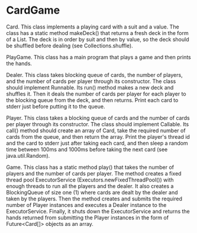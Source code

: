 # CardGame

Card. This class implements a playing card with a suit and a value. The class has a static method makeDeck() that returns a fresh 
deck in the form of a List. The deck is in order by suit and then by value, so the deck should be shuffled before dealing 
(see Collections.shuffle).

PlayGame. This class has a main program that plays a game and then prints the hands.

Dealer. This class takes blocking queue of cards, the number of players, and the number of cards per player through its constructor. 
The class should implement Runnable. Its run() method makes a new deck and shuffles it. Then it deals the number of cards per player 
for each player to the blocking queue from the deck, and then returns. Print each card to stderr just before putting it to the queue.

Player. This class takes a blocking queue of cards and the number of cards per player through its constructor. The class should 
implement Callable. Its call() method should create an array of Card, take the required number of cards from the queue, and then return 
the array. Print the player's thread id and the card to stderr just after taking each card, and then sleep a random time between 100ms 
and 1000ms before taking the next card (see java.util.Random).

Game. This class has a static method play() that takes the number of players and the number of cards per player. The method creates a 
fixed thread pool ExecutorService (Executors.newFixedThreadPool()) with enough threads to run all the players and the dealer. It also 
creates a BlockingQueue of size one (1) where cards are dealt by the dealer and taken by the players. Then the method creates and submits 
the required number of Player instances and executes a Dealer instance to the ExecutorService. Finally, it shuts down the ExecutorService 
and returns the hands returned from submitting the Player instances in the form of Future<Card[]> objects as an array.

